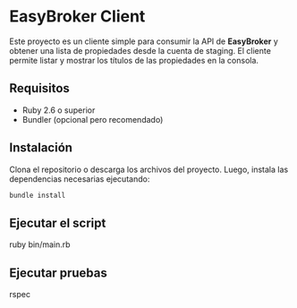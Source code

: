 # EasyBroker Client

Este proyecto es un cliente simple para consumir la API de **EasyBroker** y obtener una lista de propiedades desde la cuenta de staging. El cliente permite listar y mostrar los títulos de las propiedades en la consola.

## Requisitos

- Ruby 2.6 o superior
- Bundler (opcional pero recomendado)

## Instalación

Clona el repositorio o descarga los archivos del proyecto. Luego, instala las dependencias necesarias ejecutando:
```bash 
bundle install

```
## Ejecutar el script
ruby bin/main.rb

## Ejecutar pruebas
rspec




